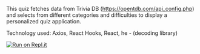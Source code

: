 This quiz fetches data from Trivia DB (https://opentdb.com/api_config.php) and selects from different categories and difficulties to display a personalized quiz application.

Technology used:
Axios,
React Hooks,
React,
he - (decoding library)

[![Run on Repl.it](https://repl.it/badge/github/securethebags/react-Quiz)](https://repl.it/github/securethebags/react-Quiz)